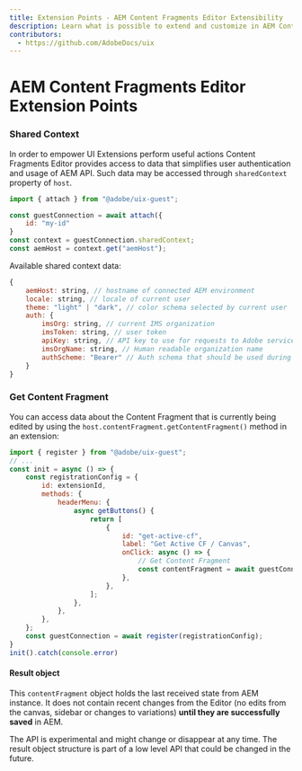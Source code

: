 ```yaml
---
title: Extension Points - AEM Content Fragments Editor Extensibility
description: Learn what is possible to extend and customize in AEM Content Fragments Editor
contributors:
  - https://github.com/AdobeDocs/uix
---
```


# AEM Content Fragments Editor Extension Points

### Shared Context

In order to empower UI Extensions perform useful actions Content Fragments Editor provides access to data that simplifies user authentication and usage of AEM API. Such data may be accessed through `sharedContext` property of `host`.

```js
import { attach } from "@adobe/uix-guest";

const guestConnection = await attach({
    id: "my-id"
}
const context = guestConnection.sharedContext;
const aemHost = context.get("aemHost");
```

Available shared context data:

```js
{
    aemHost: string, // hostname of connected AEM environment
    locale: string, // locale of current user
    theme: "light" | "dark", // color schema selected by current user
    auth: {
        imsOrg: string, // current IMS organization
        imsToken: string, // user token
        apiKey: string, // API key to use for requests to Adobe services
        imsOrgName: string, // Human readable organization name
        authScheme: "Bearer" // Auth schema that should be used during communication with Adobe services
    }
}
```

### Get Content Fragment

You can access data about the Content Fragment that is currently being edited by using the `host.contentFragment.getContentFragment()` method in an extension:

```js
import { register } from "@adobe/uix-guest";
// ...
const init = async () => {
    const registrationConfig = {
        id: extensionId,
        methods: {
            headerMenu: {
                async getButtons() {
                    return [
                        {
                            id: "get-active-cf",
                            label: "Get Active CF / Canvas",
                            onClick: async () => {
                                // Get Content Fragment
                                const contentFragment = await guestConnection.host.contentFragment.getContentFragment();
                            },
                        },
                    ];
                },
            },
        },
    };
    const guestConnection = await register(registrationConfig);
}
init().catch(console.error)
```

#### Result object

This `contentFragment` object holds the last received state from AEM instance. It does not contain recent changes from the Editor (no edits from the canvas, sidebar or changes to variations) **until they are successfully saved** in AEM.

<InlineAlert variant="warning" slots="text" />

The API is experimental and might change or disappear at any time. The result object structure is part of a low level API that could be changed in the future.
